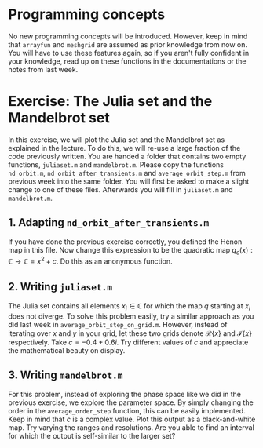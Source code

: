 # Programming concepts

No new programming concepts will be introduced. However, keep in mind that `arrayfun` and `meshgrid` are assumed as prior knowledge from now on. You will have to use these features again, so if you aren't fully confident in your knowledge, read up on these functions in the documentations or the notes from last week.

# Exercise: The Julia set and the Mandelbrot set

In this exercise, we will plot the Julia set and the Mandelbrot set as explained in the lecture. To do this, we will re-use a large fraction of the code previously written. You are handed a folder that contains two empty functions, `juliaset.m` and `mandelbrot.m`. Please copy the functions `nd_orbit.m`, `nd_orbit_after_transients.m` and `average_orbit_step.m` from previous week into the same folder. You will first be asked to make a slight change to one of these files. Afterwards you will fill in `juliaset.m` and `mandelbrot.m`.

## 1. Adapting `nd_orbit_after_transients.m`
If you have done the previous exercise correctly, you defined the Hénon map in this file. Now change this expression to be the quadratic map $q_c(x): \mathbb{C} \rightarrow \mathbb{C} = x^2 + c$. Do this as an anonymous function.
## 2. Writing `juliaset.m`
The Julia set contains all elements $x_i \in \mathbb{C}$ for which the map $q$ starting at $x_i$ does not diverge. To solve this problem easily, try a similar approach as you did last week in `average_orbit_step_on_grid.m`. However, instead of iterating over $x$ and $y$ in your grid, let these two grids denote $\mathcal{R}\left\lbrace x \right\rbrace$ and $\mathcal{I}\left\lbrace x \right\rbrace$ respectively. Take $c = -0.4 + 0.6i$. Try different values of $c$ and appreciate the mathematical beauty on display.
## 3. Writing `mandelbrot.m`
For this problem, instead of exploring the phase space like we did in the previous exercise, we explore the parameter space. By simply changing the order in the `average_order_step` function, this can be easily implemented. Keep in mind that $c$ is a complex value. Plot this output as a black-and-white map. Try varying the ranges and resolutions. Are you able to find an interval for which the output is self-similar to the larger set?


